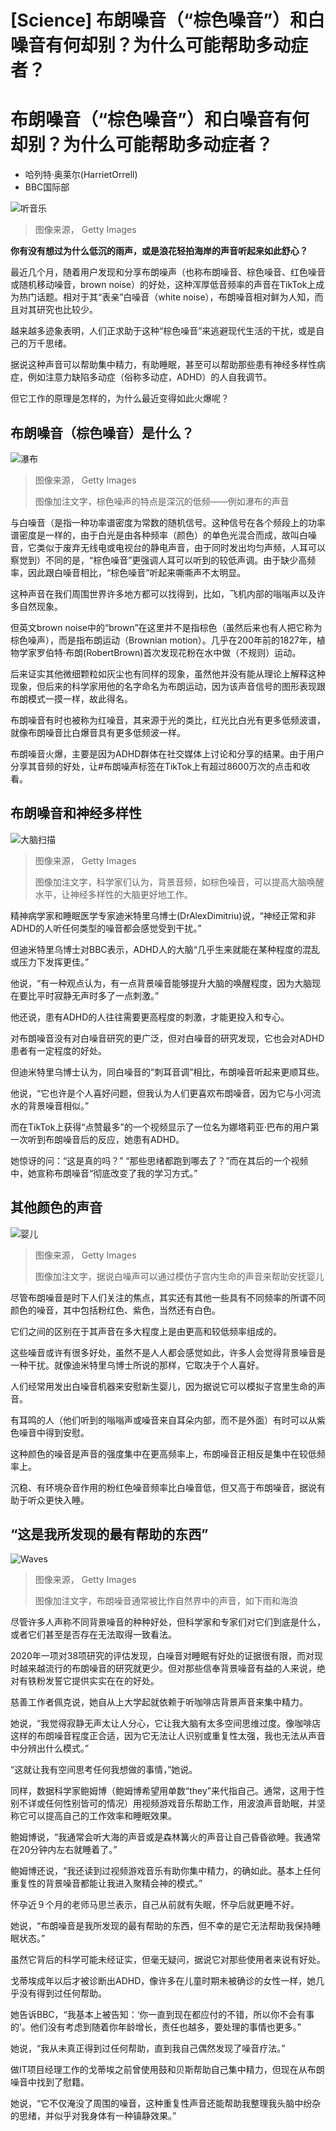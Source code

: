# [Science] 布朗噪音（“棕色噪音”）和白噪音有何却别？为什么可能帮助多动症者？

#  布朗噪音（“棕色噪音”）和白噪音有何却别？为什么可能帮助多动症者？

  * 哈列特·奥莱尔(HarrietOrrell) 
  * BBC国际部 


![听音乐](_127035255_25adc10e-f1b0-447b-8333-f88138eb24d8.jpg)

> 图像来源，  Getty Images

**你有没有想过为什么低沉的雨声，或是浪花轻拍海岸的声音听起来如此舒心？**

最近几个月，随着用户发现和分享布朗噪声（也称布朗噪音、棕色噪音、红色噪音或随机移动噪音，brown noise）的好处，这种浑厚低音频率的声音在TikTok上成为热门话题。相对于其“表亲”白噪音（white noise），布朗噪音相对鲜为人知，而且对其研究也比较少。

越来越多迹象表明，人们正求助于这种“棕色噪音”来逃避现代生活的干扰，或是自己的万千思绪。

据说这种声音可以帮助集中精力，有助睡眠，甚至可以帮助那些患有神经多样性病症，例如注意力缺陷多动症（俗称多动症，ADHD）的人自我调节。

但它工作的原理是怎样的，为什么最近变得如此火爆呢？

##  布朗噪音（棕色噪音）是什么？

![瀑布](_127049743_09d0940a-ba03-4fce-9aaa-3fe2f236fb31.jpg)

> 图像来源，  Getty Images
>
> 图像加注文字，棕色噪声的特点是深沉的低频——例如瀑布的声音

与白噪音（是指一种功率谱密度为常数的随机信号。这种信号在各个频段上的功率谱密度是一样的，由于白光是由各种频率（颜色）的单色光混合而成，故叫白噪音，它类似于废弃无线电或电视台的静电声音，由于同时发出均匀声频，人耳可以察觉到）不同的是，“棕色噪音”更强调人耳可以听到的较低声调。由于缺少高频率，因此跟白噪音相比，“棕色噪音”听起来嘶嘶声不太明显。

这种声音在我们周围世界许多地方都可以找得到，比如，飞机内部的嗡嗡声以及许多自然现象。

但英文brown noise中的“brown”在这里并不是指棕色（虽然后来也有人把它称为棕色噪声），而是指布朗运动（Brownian motion）。几乎在200年前的1827年，植物学家罗伯特·布朗(RobertBrown)首次发现花粉在水中做（不规则）运动。

后来证实其他微细颗粒如灰尘也有同样的现象，虽然他并没有能从理论上解释这种现象，但后来的科学家用他的名字命名为布朗运动，因为该声音信号的图形表现跟布朗模式一摸一样，故此得名。

布朗噪音有时也被称为红噪音，其来源于光的类比，红光比白光有更多低频波谱，就像布朗噪音比白爆音具有更多低频波一样。

布朗噪音火爆，主要是因为ADHD群体在社交媒体上讨论和分享的结果。由于用户分享其音频的好处，让#布朗噪声标签在TikTok上有超过8600万次的点击和收看。

##  布朗噪音和神经多样性

![大脑扫描](_127035259_1c6619dc-5dab-40f9-ae68-d9dfe9607319.jpg)

> 图像来源，  Getty Images
>
> 图像加注文字，科学家们认为，背景音频，如棕色噪音，可以提高大脑唤醒水平，让神经多样性的大脑更好地工作。

精神病学家和睡眠医学专家迪米特里乌博士(DrAlexDimitriu)说，“神经正常和非ADHD的人听任何类型的噪音都会感觉受到干扰。”

但迪米特里乌博士对BBC表示，ADHD人的大脑“几乎生来就能在某种程度的混乱或压力下发挥更佳。”

他说，“有一种观点认为，有一点背景噪音能够提升大脑的唤醒程度，因为大脑现在要比平时寂静无声时多了一点刺激。”

他还说，患有ADHD的人往往需要更高程度的刺激，才能更投入和专心。

对布朗噪音没有对白噪音研究的更广泛，但对白噪音的研究发现，它也会对ADHD患者有一定程度的好处。

但迪米特里乌博士认为，同白噪音的“刺耳音调”相比，布朗噪音听起来更顺耳些。

他说，“它也许是个人喜好问题，但我认为人们更喜欢布朗噪音，因为它与小河流水的背景噪音相似。”

而在TikTok上获得“点赞最多”的一个视频显示了一位名为娜塔莉亚·巴布的用户第一次听到布朗噪音后的反应，她患有ADHD。

她惊讶的问：“这是真的吗？” “那些思绪都跑到哪去了？”而在其后的一个视频中，她宣称布朗噪音“彻底改变了我的学习方式。”

##  其他颜色的声音

![婴儿](_127035261_c5374ae6-d497-46dd-a306-1de6b3c7f40c.jpg)

> 图像来源，  Getty Images
>
> 图像加注文字，据说白噪声可以通过模仿子宫内生命的声音来帮助安抚婴儿

尽管布朗噪音是时下人们关注的焦点，其实还有其他一些具有不同频率的所谓不同颜色的噪音，其中包括粉红色、紫色，当然还有白色。

它们之间的区别在于其声音在多大程度上是由更高和较低频率组成的。

这些噪音或许有很多好处，虽然不是人人都会感觉如此，许多人会觉得背景噪音是一种干扰。就像迪米特里乌博士所说的那样，它取决于个人喜好。

人们经常用发出白噪音机器来安慰新生婴儿，因为据说它可以模拟子宫里生命的声音。

有耳鸣的人（他们听到的嗡嗡声或噪音来自耳朵内部，而不是外面）有时可以从紫色噪音中得到安慰。

这种颜色的噪音是声音的强度集中在更高频率上，布朗噪音正相反是集中在较低频率上。

沉稳、有环境杂音作用的粉红色噪音频率比白噪音低，但又高于布朗噪音，据说有助于听众更快入睡。

##  “这是我所发现的最有帮助的东西”

![Waves](_127035263_a9fb196b-5f3b-4991-9913-002998933c55.jpg)

> 图像来源，  Getty Images
>
> 图像加注文字，布朗噪音通常被比作自然界中的声音，如下雨和海浪

尽管许多人声称不同背景噪音的种种好处，但科学家和专家们对它们到底是什么，或者它们甚至是否存在无法取得一致看法。

2020年一项对38项研究的评估发现，白噪音对睡眠有好处的证据很有限，而对现时越来越流行的布朗噪音的研究就更少。但对那些信奉背景噪音有益的人来说，绝对有铁粉发誓它提供实实在在的好处。

慈善工作者佩克说，她自从上大学起就依赖于听咖啡店背景声音来集中精力。

她说，“我觉得寂静无声太让人分心，它让我大脑有太多空间思维过度。像咖啡店这样的布朗噪音程度正合适，因为它无法让人识别或重复性太强，我也无法从声音中分辨出什么模式。”

“这就让我有空间思考任何我想做的事情，”她说。

同样，数据科学家鲍姆博（鲍姆博希望用单数“they”来代指自己。通常，这用于性别不详或任何性别皆可的情况）用视频游戏音乐帮助工作，用波浪声音助眠，并坚称它可以提高自己的工作效率和睡眠效果。

鲍姆博说，“我通常会听大海的声音或是森林篝火的声音让自己昏昏欲睡。我通常在20分钟内左右就睡着了。”

鲍姆博还说，“我还读到过视频游戏音乐有助你集中精力，的确如此。基本上任何重复性的背景噪音都能让我进入聚精会神的模式。”

怀孕近９个月的老师马思兰表示，自己从前就有失眠，怀孕后就更睡不好。

她说，“布朗噪音是我所发现的最有帮助的东西，但不幸的是它无法帮助我保持睡眠状态。”

虽然它背后的科学可能未经证实，但毫无疑问，据说它对那些使用者来说有好处。

戈蒂埃成年以后才被诊断出ADHD，像许多在儿童时期未被确诊的女性一样，她几乎没有得到过任何帮助。

她告诉BBC，“我基本上被告知：‘你一直到现在都应付的不错，所以你不会有事的’。他们没有考虑到随着你年龄增长，责任也越多，要处理的事情也更多。”

她说，“我从未真正得到过任何帮助，直到我自己偶然发现了噪音疗法。”

做IT项目经理工作的戈蒂埃之前曾使用鼓和贝斯帮助自己集中精力，但现在从布朗噪音中找到了慰籍。

她说，“它不仅淹没了周围的噪音，这种重复性声音还能帮助我整理我头脑中纷杂的思绪，并似乎对我身体有一种镇静效果。”


